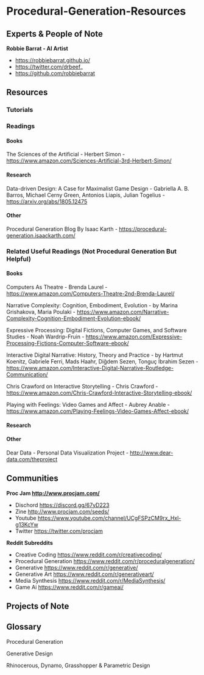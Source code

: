 ﻿# Procedural-Generation-Resources

## Experts & People of Note

**Robbie Barrat - AI Artist**
- https://robbiebarrat.github.io/
- https://twitter.com/drbeef_
- https://github.com/robbiebarrat



## Resources

### Tutorials

### Readings

#### Books
The Sciences of the Artificial - Herbert Simon - https://www.amazon.com/Sciences-Artificial-3rd-Herbert-Simon/

#### Research
Data-driven Design: A Case for Maximalist Game Design - Gabriella A. B. Barros, Michael Cerny Green, Antonios Liapis, Julian Togelius - https://arxiv.org/abs/1805.12475

#### Other

Procedural Generation Blog By Isaac Karth - https://procedural-generation.isaackarth.com/

### Related Useful Readings (Not Procedural Generation But Helpful)

#### Books
Computers As Theatre - Brenda Laurel - https://www.amazon.com/Computers-Theatre-2nd-Brenda-Laurel/

Narrative Complexity: Cognition, Embodiment, Evolution - by Marina Grishakova, Maria Poulaki - https://www.amazon.com/Narrative-Complexity-Cognition-Embodiment-Evolution-ebook/

Expressive Processing: Digital Fictions, Computer Games, and Software Studies - Noah Wardrip-Fruin - https://www.amazon.com/Expressive-Processing-Fictions-Computer-Software-ebook/

Interactive Digital Narrative: History, Theory and Practice - by Hartmut Koenitz, Gabriele Ferri, Mads Haahr, Diğdem Sezen, Tonguç İbrahim Sezen - https://www.amazon.com/Interactive-Digital-Narrative-Routledge-Communication/ 

Chris Crawford on Interactive Storytelling - Chris Crawford - https://www.amazon.com/Chris-Crawford-Interactive-Storytelling-ebook/

Playing with Feelings: Video Games and Affect - Aubrey Anable - https://www.amazon.com/Playing-Feelings-Video-Games-Affect-ebook/

#### Research

#### Other
Dear Data - Personal Data Visualization Project - http://www.dear-data.com/theproject



## Communities

**Proc Jam http://www.procjam.com/**
- Dischord https://discord.gg/67yD223
- Zine http://www.procjam.com/seeds/
- Youtube https://www.youtube.com/channel/UCgFSPzCM9rx_Hxl-g13KcYw
- Twitter https://twitter.com/procjam

**Reddit Subreddits**
- Creative Coding https://www.reddit.com/r/creativecoding/
- Procedural Generation https://www.reddit.com/r/proceduralgeneration/
- Generative https://www.reddit.com/r/generative/
- Generative Art https://www.reddit.com/r/generativeart/
- Media Synthesis https://www.reddit.com/r/MediaSynthesis/
- Game Ai https://www.reddit.com/r/gameai/

## Projects of Note


## Glossary

Procedural Generation

Generative Design

Rhinocerous, Dynamo, Grasshopper & Parametric Design




